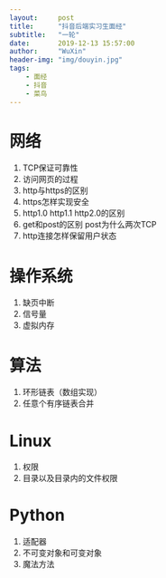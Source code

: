 ```yaml
---
layout:     post
title:      "抖音后端实习生面经"
subtitle:   "一轮"
date:       2019-12-13 15:57:00
author:     "WuXin"
header-img: "img/douyin.jpg"
tags:
    - 面经
    - 抖音
    - 菜鸟
---
```

# 网络
1. TCP保证可靠性
2. 访问网页的过程
3. http与https的区别
4. https怎样实现安全
5. http1.0 http1.1 http2.0的区别
6. get和post的区别 post为什么两次TCP
7. http连接怎样保留用户状态

# 操作系统
1. 缺页中断
2. 信号量
3. 虚拟内存

# 算法
1. 环形链表（数组实现）
2. 任意个有序链表合并

# Linux
1. 权限
2. 目录以及目录内的文件权限

# Python
1. 适配器
2. 不可变对象和可变对象
3. 魔法方法
